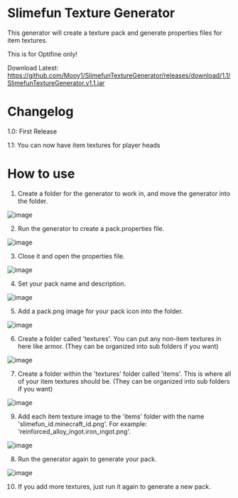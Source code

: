 # Slimefun Texture Generator

This generator will create a texture pack and generate properties files for item textures.

This is for Optifine only!

Download Latest: https://github.com/Mooy1/SlimefunTextureGenerator/releases/download/1.1/SlimefunTextureGenerator.v1.1.jar

# Changelog

1.0: First Release

1.1: You can now have item textures for player heads

# How to use

1. Create a folder for the generator to work in, and move the generator into the folder.

![image](https://user-images.githubusercontent.com/69326411/114448179-d40eb500-9b98-11eb-8867-d60e95c6c674.png)

2. Run the generator to create a pack.properties file.

![image](https://user-images.githubusercontent.com/69326411/114448221-e1c43a80-9b98-11eb-9539-c6577f355be5.png)

3. Close it and open the properties file.

![image](https://user-images.githubusercontent.com/69326411/114448249-ec7ecf80-9b98-11eb-97b7-46ee3b823461.png)

4. Set your pack name and description.

![image](https://user-images.githubusercontent.com/69326411/114448296-fef90900-9b98-11eb-8e6d-55313f156b43.png)

5. Add a pack.png image for your pack icon into the folder.

![image](https://user-images.githubusercontent.com/69326411/114448351-0ddfbb80-9b99-11eb-9d66-76732a633d42.png)

6. Create a folder called 'textures'. You can put any non-item textures in here like armor. (They can be organized into sub folders if you want)

![image](https://user-images.githubusercontent.com/69326411/114448385-1c2dd780-9b99-11eb-9c25-3e6ce6157c36.png)

7. Create a folder within the 'textures' folder called 'items'. This is where all of your item textures should be. (They can be organized into sub folders if you want)

![image](https://user-images.githubusercontent.com/69326411/114448426-28199980-9b99-11eb-8385-7d3cd4417b10.png)

9. Add each item texture image to the 'items' folder with the name 'slimefun_id.minecraft_id.png'. For example: 'reinforced_alloy_ingot.iron_ingot.png'.

![image](https://user-images.githubusercontent.com/69326411/114448465-35cf1f00-9b99-11eb-81d1-ed41a9b6b81e.png)

8. Run the generator again to generate your pack.

![image](https://user-images.githubusercontent.com/69326411/114448502-441d3b00-9b99-11eb-8ad8-4697d5949d61.png)

10. If you add more textures, just run it again to generate a new pack.
